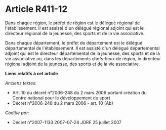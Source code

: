 # Article R411-12

Dans chaque région, le préfet de région est le délégué régional de l'établissement. Il est assisté d'un délégué régional
adjoint qui est le directeur régional de la jeunesse, des sports et de la vie associative.

Dans chaque département, le préfet de département est le délégué départemental de l'établissement. Il est assisté d'un
délégué départemental adjoint qui est le directeur départemental de la jeunesse, des sports et de la vie associative ou, dans
les départements chefs-lieux de région, le directeur régional adjoint de la jeunesse, des sports et de la vie associative.

**Liens relatifs à cet article**

_Anciens textes_:

  - Art. 10 du décret n°2006-248 du 2 mars 2006 portant création du Centre national pour le développement du sport
  - Décret n°2006-248 du 2 mars 2006 - art. 10 (Ab)

_Codifié par_:

  - Décret n°2007-1133 2007-07-24 JORF 25 juillet 2007
